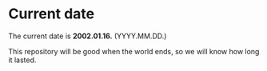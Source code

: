 # Current date

The current date is **2002.01.16.** (YYYY.MM.DD.)

This repository will be good when the world ends, so we will know how long it lasted.